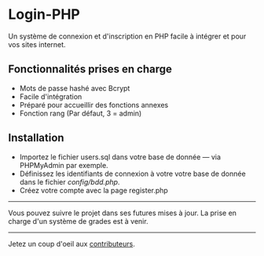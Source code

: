 # Login-PHP

Un système de connexion et d'inscription en PHP facile à intégrer et pour vos sites internet.

## Fonctionnalités prises en charge

 - Mots de passe hashé avec Bcrypt
 - Facile d'intégration
 - Préparé pour accueillir des fonctions annexes
 - Fonction rang (Par défaut, 3 = admin)

## Installation

 - Importez le fichier users.sql dans votre base de donnée — via PHPMyAdmin par exemple.
 - Définissez les identifiants de connexion à votre votre base de donnée dans le fichier *config/bdd.php*.
 - Créez votre compte avec la page register.php

---

Vous pouvez suivre le projet dans ses futures mises à jour.
La prise en charge d'un système de grades est à venir.

---

Jetez un coup d'oeil aux [contributeurs](http://git.dyjix.eu/git-public/Login-PHP/blob/master/CONTRIBUTORS.md).